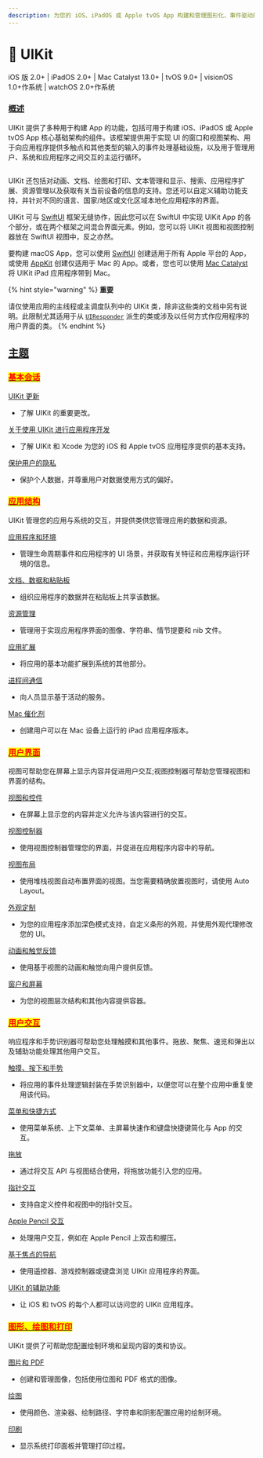 ```yaml
---
description: 为您的 iOS、iPadOS 或 Apple tvOS App 构建和管理图形化、事件驱动的用户界面。
---
```


# 🌲 UIKit

&#x20;iOS 版 2.0+ | iPadOS 2.0+ | Mac Catalyst 13.0+ | tvOS 9.0+ | visionOS 1.0+作系统 | watchOS 2.0+作系统

### [概述](./#overview) <a href="#overview" id="overview"></a>

UIKit 提供了多种用于构建 App 的功能，包括可用于构建 iOS、iPadOS 或 Apple tvOS App 核心基础架构的组件。该框架提供用于实现 UI 的窗口和视图架构、用于向应用程序提供多触点和其他类型的输入的事件处理基础设施，以及用于管理用户、系统和应用程序之间交互的主运行循环。

<figure><img src="https://docs-assets.developer.apple.com/published/565389bad84bdfaa6976f12e08b39c5b/media-4087315~dark%402x.png" alt=""><figcaption></figcaption></figure>

UIKit 还包括对动画、文档、绘图和打印、文本管理和显示、搜索、应用程序扩展、资源管理以及获取有关当前设备的信息的支持。您还可以自定义辅助功能支持，并针对不同的语言、国家/地区或文化区域本地化应用程序的界面。

UIKit 可与 [SwiftUI](https://developer.apple.com/documentation/SwiftUI?language=objc) 框架无缝协作，因此您可以在 SwiftUI 中实现 UIKit App 的各个部分，或在两个框架之间混合界面元素。例如，您可以将 UIKit 视图和视图控制器放在 SwiftUI 视图中，反之亦然。

要构建 macOS App，您可以使用 [SwiftUI](https://developer.apple.com/documentation/SwiftUI?language=objc) 创建适用于所有 Apple 平台的 App，或使用 [AppKit](https://developer.apple.com/documentation/AppKit?language=objc) 创建仅适用于 Mac 的 App。或者，您也可以使用 [Mac Catalyst](https://developer.apple.com/documentation/uikit/mac-catalyst?language=objc) 将 UIKit iPad 应用程序带到 Mac。

{% hint style="warning" %}
**重要**

请仅使用应用的主线程或主调度队列中的 UIKit 类，除非这些类的文档中另有说明。此限制尤其适用于从 [`UIResponder`](https://developer.apple.com/documentation/uikit/uiresponder?language=objc) 派生的类或涉及以任何方式作应用程序的用户界面的类。
{% endhint %}

## [主题](./#topics) <a href="#topics" id="topics"></a>

### [<mark style="color:red;">基本会话</mark>](https://developer.apple.com/documentation/uikit?language=objc#Essentials) <a href="#topics" id="topics"></a>

[UIKit 更新](https://developer.apple.com/documentation/Updates/UIKit?language=objc)

* 了解 UIKit 的重要更改。

[关于使用 UIKit 进行应用程序开发](https://developer.apple.com/documentation/uikit/about-app-development-with-uikit?language=objc)

* 了解 UIKit 和 Xcode 为您的 iOS 和 Apple tvOS 应用程序提供的基本支持。

[保护用户的隐私](https://developer.apple.com/documentation/uikit/protecting-the-user-s-privacy?language=objc)

* 保护个人数据，并尊重用户对数据使用方式的偏好。

### [<mark style="color:red;">应用结构</mark>](https://developer.apple.com/documentation/uikit?language=objc#App-structure) <a href="#app-structure" id="app-structure"></a>

UIKit 管理您的应用与系统的交互，并提供类供您管理应用的数据和资源。

[应用程序和环境](https://developer.apple.com/documentation/uikit/app-and-environment?language=objc)

* 管理生命周期事件和应用程序的 UI 场景，并获取有关特征和应用程序运行环境的信息。

[文档、数据和粘贴板](https://developer.apple.com/documentation/uikit/documents-data-and-pasteboard?language=objc)

* 组织应用程序的数据并在粘贴板上共享该数据。

[资源管理](https://developer.apple.com/documentation/uikit/resource-management?language=objc)

* 管理用于实现应用程序界面的图像、字符串、情节提要和 nib 文件。

[应用扩展](https://developer.apple.com/documentation/uikit/app-extensions?language=objc)

* 将应用的基本功能扩展到系统的其他部分。

[进程间通信](https://developer.apple.com/documentation/uikit/interprocess-communication?language=objc)

* 向人员显示基于活动的服务。

[Mac 催化剂](https://developer.apple.com/documentation/uikit/mac-catalyst?language=objc)

* 创建用户可以在 Mac 设备上运行的 iPad 应用程序版本。

### [<mark style="color:red;">用户界面</mark>](https://developer.apple.com/documentation/uikit?language=objc#User-interface) <a href="#user-interface" id="user-interface"></a>

视图可帮助您在屏幕上显示内容并促进用户交互;视图控制器可帮助您管理视图和界面的结构。

[视图和控件](https://developer.apple.com/documentation/uikit/views-and-controls?language=objc)

* 在屏幕上显示您的内容并定义允许与该内容进行的交互。

[视图控制器](https://developer.apple.com/documentation/uikit/view-controllers?language=objc)

* 使用视图控制器管理您的界面，并促进在应用程序内容中的导航。

[视图布局](https://developer.apple.com/documentation/uikit/view-layout?language=objc)

* 使用堆栈视图自动布置界面的视图。当您需要精确放置视图时，请使用 Auto Layout。

[外观定制](https://developer.apple.com/documentation/uikit/appearance-customization?language=objc)

* 为您的应用程序添加深色模式支持，自定义条形的外观，并使用外观代理修改您的 UI。

[动画和触觉反馈](https://developer.apple.com/documentation/uikit/animation-and-haptics?language=objc)

* 使用基于视图的动画和触觉向用户提供反馈。

[窗户和屏幕](https://developer.apple.com/documentation/uikit/windows-and-screens?language=objc)

* 为您的视图层次结构和其他内容提供容器。

### [<mark style="color:red;">用户交互</mark>](https://developer.apple.com/documentation/uikit?language=objc#User-interactions) <a href="#user-interactions" id="user-interactions"></a>

响应程序和手势识别器可帮助您处理触摸和其他事件。拖放、聚焦、速览和弹出以及辅助功能处理其他用户交互。

[触摸、按下和手势](https://developer.apple.com/documentation/uikit/touches-presses-and-gestures?language=objc)

* 将应用的事件处理逻辑封装在手势识别器中，以便您可以在整个应用中重复使用该代码。

[菜单和快捷方式](https://developer.apple.com/documentation/uikit/menus-and-shortcuts?language=objc)

* 使用菜单系统、上下文菜单、主屏幕快速作和键盘快捷键简化与 App 的交互。

[拖放](https://developer.apple.com/documentation/uikit/drag-and-drop?language=objc)

* 通过将交互 API 与视图结合使用，将拖放功能引入您的应用。

[指针交互](https://developer.apple.com/documentation/uikit/pointer-interactions?language=objc)

* 支持自定义控件和视图中的指针交互。

[Apple Pencil 交互](https://developer.apple.com/documentation/uikit/apple-pencil-interactions?language=objc)

* 处理用户交互，例如在 Apple Pencil 上双击和握压。

[基于焦点的导航](https://developer.apple.com/documentation/uikit/focus-based-navigation?language=objc)

* 使用遥控器、游戏控制器或键盘浏览 UIKit 应用程序的界面。

[UIKit 的辅助功能](https://developer.apple.com/documentation/uikit/accessibility-for-uikit?language=objc)

* 让 iOS 和 tvOS 的每个人都可以访问您的 UIKit 应用程序。

### [<mark style="color:red;">图形、绘图和打印</mark>](https://developer.apple.com/documentation/uikit?language=objc#Graphics-drawing-and-printing) <a href="#graphics-drawing-and-printing" id="graphics-drawing-and-printing"></a>

UIKit 提供了可帮助您配置绘制环境和呈现内容的类和协议。

[图片和 PDF](https://developer.apple.com/documentation/uikit/images-and-pdf?language=objc)

* 创建和管理图像，包括使用位图和 PDF 格式的图像。

[绘图](https://developer.apple.com/documentation/uikit/drawing?language=objc)

* 使用颜色、渲染器、绘制路径、字符串和阴影配置应用的绘制环境。

[印刷](https://developer.apple.com/documentation/uikit/printing?language=objc)

* 显示系统打印面板并管理打印过程。
